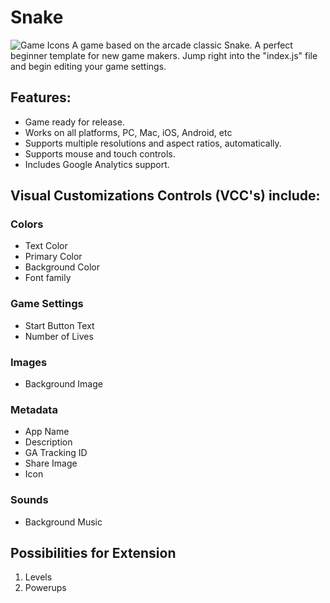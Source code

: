 # Snake
![Game Icons](https://i.imgur.com/XzOEnOr.png)
A game based on the arcade classic Snake. A perfect beginner template for new game makers. Jump right into the "index.js" file and begin editing your game settings.
## Features: 
- Game ready for release.
- Works on all platforms, PC, Mac, iOS, Android, etc 
- Supports multiple resolutions and aspect ratios, automatically. 
- Supports mouse and touch controls. 
- Includes Google Analytics support. 
## Visual Customizations Controls (VCC's) include:
### Colors
  * Text Color
  * Primary Color
  * Background Color
  * Font family
### Game Settings
  * Start Button Text
  * Number of Lives
### Images
  * Background Image
### Metadata
  * App Name
  * Description
  * GA Tracking ID
  * Share Image
  * Icon
### Sounds
  * Background Music
## Possibilities for Extension
1. Levels
2. Powerups
